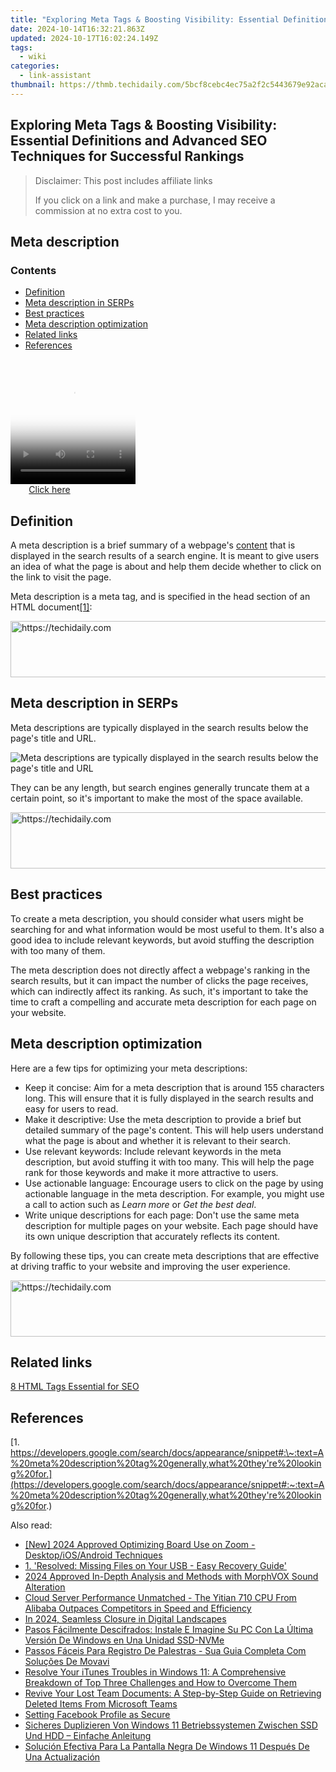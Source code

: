 ```yaml
---
title: "Exploring Meta Tags & Boosting Visibility: Essential Definitions and Advanced SEO Techniques for Successful Rankings"
date: 2024-10-14T16:32:21.863Z
updated: 2024-10-17T16:02:24.149Z
tags:
  - wiki
categories:
  - link-assistant
thumbnail: https://thmb.techidaily.com/5bcf8cebc4ec75a2f2c5443679e92acacca4bb84ee860e6fb058bd25619e5c79.jpg
---
```


## Exploring Meta Tags & Boosting Visibility: Essential Definitions and Advanced SEO Techniques for Successful Rankings

>  Disclaimer: This post includes affiliate links
>
>  If you click on a link and make a purchase, I may receive a commission at no extra cost to you.
>

## Meta description

### Contents

* [Definition](https://tools.techidaily.com/link-assistant/products/)
* [Meta description in SERPs](https://tools.techidaily.com/link-assistant/products/)
* [Best practices](https://tools.techidaily.com/link-assistant/products/)
* [Meta description optimization](https://tools.techidaily.com/link-assistant/products/)
* [Related links](https://tools.techidaily.com/link-assistant/products/)
* [References](https://tools.techidaily.com/link-assistant/products/)

<!-- affiliate ads begin -->
<span id="1328683">
					<video width="200" height="200" style="cursor:pointer"
           poster="//a.impactradius-go.com/display-clicktoplayimage/1328683.png"
           onclick="if(!this.playClicked){this.play();this.setAttribute('controls',true);this.playClicked=true;}">
	   <source src="//a.impactradius-go.com/display-ad/15852-1328683">
	   <img src="//a.impactradius-go.com/display-clicktoplayimage/1328683.png" style="border: none; height: 100%; width: 100%; object-fit: contain">
	</video>
	<div style="width:125px;text-align:center"><a href="javascript:window.open(decodeURIComponent('https%3A%2F%2Fthefitville.pxf.io%2Fc%2F5597632%2F1328683%2F15852'), '_blank');void(0);">Click here</a></div>
</span>
<img height="0" width="0" src="https://imp.pxf.io/i/5597632/1328683/15852" style="position:absolute;visibility:hidden;" border="0" />
<!-- affiliate ads end -->

## Definition

A meta description is a brief summary of a webpage's [content](https://tools.techidaily.com/link-assistant/products/) that is displayed in the search results of a search engine. It is meant to give users an idea of what the page is about and help them decide whether to click on the link to visit the page.

Meta description is a meta tag, and is specified in the head section of an HTML document[\[1\]](https://tools.techidaily.com/link-assistant/products/):

<head>

<meta name="description" content="Get all-in-one pack of SEO software — download free edition of SEO PowerSuite. SEO tools & free SEO advice for top rankings on Google & other search engines!">

</head>

<!-- affiliate ads begin -->
<a href="https://ephamedtechinc.pxf.io/c/5597632/2137201/26400" target="_top" id="2137201">
  <img src="//a.impactradius-go.com/display-ad/26400-2137201" border="0" alt="https://techidaily.com" width="728" height="90"/>
</a>
<img height="0" width="0" src="https://ephamedtechinc.pxf.io/i/5597632/2137201/26400" style="position:absolute;visibility:hidden;" border="0" />
<!-- affiliate ads end -->

## Meta description in SERPs

Meta descriptions are typically displayed in the search results below the page's title and URL.

![Meta descriptions are typically displayed in the search results below the page's title and URL](https://cdn1.link-assistant.com/thumbs/w655-c1/upload/seowiki/posts/78/md.png)

They can be any length, but search engines generally truncate them at a certain point, so it's important to make the most of the space available.

<!-- affiliate ads begin -->
<a href="https://ephamedtechinc.pxf.io/c/5597632/2137220/26400" target="_top" id="2137220">
  <img src="//a.impactradius-go.com/display-ad/26400-2137220" border="0" alt="https://techidaily.com" width="728" height="90"/>
</a>
<img height="0" width="0" src="https://ephamedtechinc.pxf.io/i/5597632/2137220/26400" style="position:absolute;visibility:hidden;" border="0" />
<!-- affiliate ads end -->

## Best practices

To create a meta description, you should consider what users might be searching for and what information would be most useful to them. It's also a good idea to include relevant keywords, but avoid stuffing the description with too many of them.

The meta description does not directly affect a webpage's ranking in the search results, but it can impact the number of clicks the page receives, which can indirectly affect its ranking. As such, it's important to take the time to craft a compelling and accurate meta description for each page on your website.

## Meta description optimization

Here are a few tips for optimizing your meta descriptions:

* Keep it concise: Aim for a meta description that is around 155 characters long. This will ensure that it is fully displayed in the search results and easy for users to read.
* Make it descriptive: Use the meta description to provide a brief but detailed summary of the page's content. This will help users understand what the page is about and whether it is relevant to their search.
* Use relevant keywords: Include relevant keywords in the meta description, but avoid stuffing it with too many. This will help the page rank for those keywords and make it more attractive to users.
* Use actionable language: Encourage users to click on the page by using actionable language in the meta description. For example, you might use a call to action such as _Learn more_ or _Get the best deal_.
* Write unique descriptions for each page: Don't use the same meta description for multiple pages on your website. Each page should have its own unique description that accurately reflects its content.

By following these tips, you can create meta descriptions that are effective at driving traffic to your website and improving the user experience.

<!-- affiliate ads begin -->
<a href="https://aligracehair.sjv.io/c/5597632/1925549/19272" target="_top" id="1925549">
  <img src="//a.impactradius-go.com/display-ad/19272-1925549" border="0" alt="https://techidaily.com" width="728" height="90"/>
</a>
<img height="0" width="0" src="https://aligracehair.sjv.io/i/5597632/1925549/19272" style="position:absolute;visibility:hidden;" border="0" />
<!-- affiliate ads end -->

## Related links

[8 HTML Tags Essential for SEO](https://tools.techidaily.com/link-assistant/products/)

## References

[1. https://developers.google.com/search/docs/appearance/snippet#:\~:text=A%20meta%20description%20tag%20generally,what%20they're%20looking%20for.](https://developers.google.com/search/docs/appearance/snippet#:~:text=A%20meta%20description%20tag%20generally,what%20they're%20looking%20for.)

<ins class="adsbygoogle"
     style="display:block"
     data-ad-format="autorelaxed"
     data-ad-client="ca-pub-7571918770474297"
     data-ad-slot="1223367746"></ins>

<ins class="adsbygoogle"
     style="display:block"
     data-ad-client="ca-pub-7571918770474297"
     data-ad-slot="8358498916"
     data-ad-format="auto"
     data-full-width-responsive="true"></ins>

<span class="atpl-alsoreadstyle">Also read:</span>
<div><ul>
<li><a href="https://screen-capture.techidaily.com/new-2024-approved-optimizing-board-use-on-zoom-desktopiosandroid-techniques/"><u>[New] 2024 Approved Optimizing Board Use on Zoom - Desktop/iOS/Android Techniques</u></a></li>
<li><a href="https://win-top.techidaily.com/1-resolved-missing-files-on-your-usb-easy-recovery-guide/"><u>1. 'Resolved: Missing Files on Your USB - Easy Recovery Guide'</u></a></li>
<li><a href="https://fox-friendly.techidaily.com/2024-approved-in-depth-analysis-and-methods-with-morphvox-sound-alteration/"><u>2024 Approved In-Depth Analysis and Methods with MorphVOX Sound Alteration</u></a></li>
<li><a href="https://tiktok-video-files.techidaily.com/cloud-server-performance-unmatched-the-yitian-710-cpu-from-alibaba-outpaces-competitors-in-speed-and-efficiency/"><u>Cloud Server Performance Unmatched - The Yitian 710 CPU From Alibaba Outpaces Competitors in Speed and Efficiency</u></a></li>
<li><a href="https://fox-http.techidaily.com/in-2024-seamless-closure-in-digital-landscapes/"><u>In 2024, Seamless Closure in Digital Landscapes</u></a></li>
<li><a href="https://win-webster.techidaily.com/pasos-facilmente-descifrados-instale-e-imagine-su-pc-con-la-ultima-version-de-windows-en-una-unidad-ssd-nvme/"><u>Pasos Fácilmente Descifrados: Instale E Imagine Su PC Con La Última Versión De Windows en Una Unidad SSD-NVMe</u></a></li>
<li><a href="https://technical-tips.techidaily.com/passos-faceis-para-registro-de-palestras-sua-guia-completa-com-solucoes-de-movavi/"><u>Passos Fáceis Para Registro De Palestras - Sua Guia Completa Com Soluções De Movavi</u></a></li>
<li><a href="https://win-top.techidaily.com/resolve-your-itunes-troubles-in-windows-11-a-comprehensive-breakdown-of-top-three-challenges-and-how-to-overcome-them/"><u>Resolve Your iTunes Troubles in Windows 11: A Comprehensive Breakdown of Top Three Challenges and How to Overcome Them</u></a></li>
<li><a href="https://win-top.techidaily.com/revive-your-lost-team-documents-a-step-by-step-guide-on-retrieving-deleted-items-from-microsoft-teams/"><u>Revive Your Lost Team Documents: A Step-by-Step Guide on Retrieving Deleted Items From Microsoft Teams</u></a></li>
<li><a href="https://facebook.techidaily.com/setting-facebook-profile-as-secure/"><u>Setting Facebook Profile as Secure</u></a></li>
<li><a href="https://win-top.techidaily.com/sicheres-duplizieren-von-windows-11-betriebssystemen-zwischen-ssd-und-hdd-einfache-anleitung/"><u>Sicheres Duplizieren Von Windows 11 Betriebssystemen Zwischen SSD Und HDD – Einfache Anleitung</u></a></li>
<li><a href="https://win-top.techidaily.com/solucion-efectiva-para-la-pantalla-negra-de-windows-11-despues-de-una-actualizacion/"><u>Solución Efectiva Para La Pantalla Negra De Windows 11 Después De Una Actualización</u></a></li>
</ul></div>

